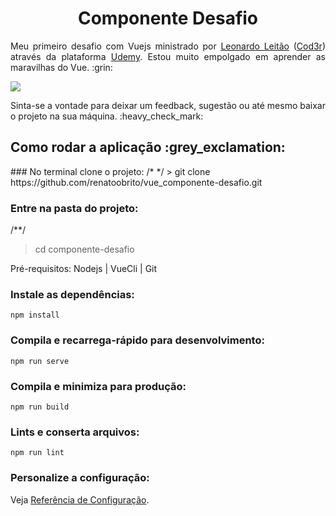 <h1 align="center">Componente Desafio</h1>
<p align="justify">Meu primeiro desafio com Vuejs ministrado por <a href="https://github.com/leonardomleitao">Leonardo Leitão</a> (<a href="https://www.cod3r.com.br/">Cod3r</a>) através da plataforma <a href="https://www.udemy.com/">Udemy</a>. Estou muito empolgado em aprender as maravilhas do Vue. :grin:</p>

<img src="https://github.com/renatoobrito/vue_componente-desafio/blob/master/src/home_componente_desafio.jpg">

<p>Sinta-se a vontade para deixar um feedback, sugestão ou até mesmo baixar o projeto na sua máquina. :heavy_check_mark:</p>

<h2>Como rodar a aplicação :grey_exclamation:</h2>
### No terminal clone o projeto:
/* */
> git clone https://github.com/renatoobrito/vue_componente-desafio.git

### Entre na pasta do projeto:
/**/
> cd componente-desafio


<p>Pré-requisitos: Nodejs | VueCli | Git</p>


### Instale as dependências:
```
npm install
```

### Compila e recarrega-rápido para desenvolvimento:
```
npm run serve
```

### Compila e minimiza para produção:
```
npm run build
```

### Lints e conserta arquivos:
```
npm run lint
```

### Personalize a configuração:
Veja [Referência de Configuração](https://cli.vuejs.org/config/).

